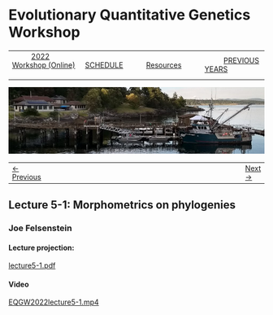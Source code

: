 
# Evolutionary Quantitative Genetics Workshop #

|        |        |        |    |
|--------|---------------------------------------------|--------------------|------------------------------------------|
| &nbsp;&nbsp;&nbsp;&nbsp;&nbsp;&nbsp;&nbsp;&nbsp;&nbsp; [2022 Workshop (Online)](/index.html) &nbsp;&nbsp;&nbsp;&nbsp;&nbsp;&nbsp;&nbsp;&nbsp;&nbsp; | &nbsp;&nbsp;&nbsp;&nbsp;&nbsp;&nbsp;&nbsp;&nbsp;&nbsp;&nbsp;&nbsp;&nbsp; [SCHEDULE](schedule.html) &nbsp;&nbsp;&nbsp;&nbsp;&nbsp;&nbsp;&nbsp;&nbsp;&nbsp; | &nbsp;&nbsp;&nbsp;&nbsp;&nbsp;&nbsp;&nbsp;&nbsp;&nbsp;&nbsp;&nbsp;&nbsp; [Resources](resources.html) &nbsp;&nbsp;&nbsp;&nbsp;&nbsp;&nbsp;&nbsp;&nbsp;&nbsp; | &nbsp;&nbsp;&nbsp;&nbsp;&nbsp;&nbsp;&nbsp;&nbsp;&nbsp; [PREVIOUS YEARS](previous.html) &nbsp;&nbsp;&nbsp;&nbsp;&nbsp;&nbsp; |


<div align="left">
<img src="/media/FHLimage2018b.jpg" alt="FHL waterfront in 2018">
</div>

<table><tr><td><a href="lecture3-3.html">&larr; Previous</a></td><td width="772">&nbsp;</td><td> <a href="exercise5-1.html">Next &rarr;</a></td></tr></table>

  

## Lecture 5-1: Morphometrics on phylogenies ##

### Joe Felsenstein ###
  
#### Lecture projection: ####

[lecture5-1.pdf](https://drive.google.com/drive/folders/1GUeeAfDibEQ4NA9Q27OS-2YZ_0uvbsrW?usp=sharing)


#### Video #####

[EQGW2022lecture5-1.mp4](https://vimeo.com/732627549)

